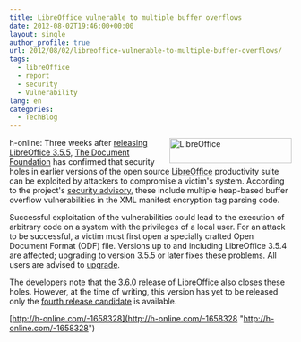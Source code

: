```yaml
---
title: LibreOffice vulnerable to multiple buffer overflows
date: 2012-08-02T19:46:00+00:00
layout: single
author_profile: true
url: 2012/08/02/libreoffice-vulnerable-to-multiple-buffer-overflows/
tags:
  - libreOffice
  - report
  - security
  - Vulnerability
lang: en
categories: 
  - TechBlog
---
```

<a href="http://lh3.ggpht.com/-lwgP4mg1MOI/UBrSFrn6MCI/AAAAAAAAGxg/iOJIdr37MZ0/s1600-h/LibreOffice%25255B2%25255D.png" target="_blank"><img title="LibreOffice" border="0" alt="LibreOffice" align="right" src="http://lh3.ggpht.com/-e6Po0aP7wP4/UBrSHVjjxHI/AAAAAAAAGxo/lFPq4TUx1LQ/LibreOffice_thumb.png?imgmax=800" width="218" height="45" /></a>h-online: Three weeks after [releasing LibreOffice 3.5.5](http://www.h-online.com/news/item/LibreOffice-3-5-5-update-improves-stability-1636972.html), [The Document Foundation](http://www.documentfoundation.org/) has confirmed that security holes in earlier versions of the open source [LibreOffice](http://www.libreoffice.org/) productivity suite can be exploited by attackers to compromise a victim's system. According to the project's [security advisory](http://www.libreoffice.org/advisories/CVE-2012-2665/), these include multiple heap-based buffer overflow vulnerabilities in the XML manifest encryption tag parsing code. 

Successful exploitation of the vulnerabilities could lead to the execution of arbitrary code on a system with the privileges of a local user. For an attack to be successful, a victim must first open a specially crafted Open Document Format (ODF) file. Versions up to and including LibreOffice 3.5.4 are affected; upgrading to version 3.5.5 or later fixes these problems. All users are advised to [upgrade](http://www.libreoffice.org/download/). 

The developers note that the 3.6.0 release of LibreOffice also closes these holes. However, at the time of writing, this version has yet to be released only the [fourth release candidate](http://www.h-online.com/news/item/LibreOffice-skips-to-3-6-0-release-candidate-4-1655370.html) is available. 

[http://h-online.com/-1658328](http://h-online.com/-1658328 "http://h-online.com/-1658328")